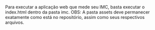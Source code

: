 Para executar a aplicação web que mede seu IMC, basta executar o index.html dentro da pasta imc.
OBS: A pasta assets deve permanecer exatamente como está no repositório, assim como seus respectivos arquivos. 
